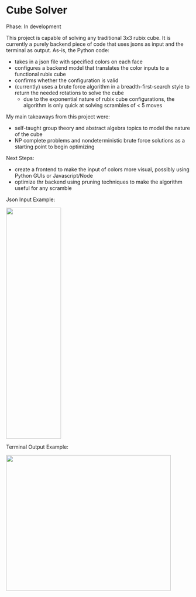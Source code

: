 # Cube Solver

Phase: In development

This project is capable of solving any traditional 3x3 rubix cube. It is currently a purely backend piece of code that uses jsons as input and the terminal as output. As-is, the Python code:

- takes in a json file with specified colors on each face
- configures a backend model that translates the color inputs to a functional rubix cube
- confirms whether the configuration is valid
- (currently) uses a brute force algorithm in a breadth-first-search style to return the needed rotations to solve the cube
  - due to the exponential nature of rubix cube configurations, the algorithm is only quick at solving scrambles of < 5 moves


My main takeaways from this project were:

- self-taught group theory and abstract algebra topics to model the nature of the cube
- NP complete problems and nondeterministic brute force solutions as a starting point to begin optimizing

Next Steps:
- create a frontend to make the input of colors more visual, possibly using Python GUIs or Javascript/Node
- optimize thr backend using pruning techniques to make the algorithm useful for any scramble

Json Input Example:

<img width="150" height = "630" src="https://user-images.githubusercontent.com/90010213/147861550-fa9141ed-304f-426b-818f-9e14e502ec47.png">


Terminal Output Example:

<img width="450" height="370" src="https://user-images.githubusercontent.com/90010213/147861559-1c2c6a25-efb4-4ef4-8109-b29821a77068.png">
